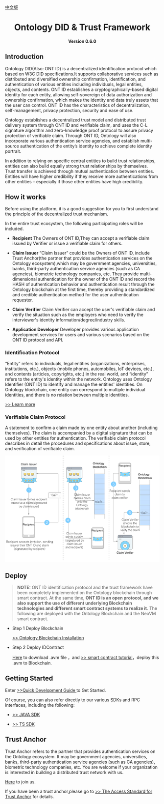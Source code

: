 [中文版](./README_cn.md)


<h1 align="center">Ontology DID & Trust Framework</h1>
<h4 align="center">Version 0.6.0 </h4>

## Introduction

Ontology DID(Also: ONT ID) is a decentralized identification protocol which based on W3C DID specifications.It supports collaborative services such as distributed and diversified ownership confirmation, identification, and authentication of various entities including individuals, legal entities, objects, and contents. ONT ID establishes a cryptographically-based digital identity for each entity, allowing self-sovereign of data authorization and ownership confirmation, which makes the identity and data truly assets that the user can control. ONT ID has the characteristics of decentralization, self-management, privacy protection, security and ease of use.

Ontology establishes a decentralized trust model and distributed trust delivery system through ONT ID and verifiable claim, and uses the C-L signature algorithm and zero-knowledge proof protocol to assure privacy protection of verifiable claim. Through ONT ID, Ontology will also incorporate various authentication service agencies, and establish multi-source authentication of the entity’s identity to achieve complete identity portrait.

In addition to relying on specific central entities to build trust relationships, entities can also build equally strong trust relationships by themselves. Trust transfer is achieved through mutual authentication between entities. Entities will have higher credibility if they receive more authentications from other entities – especially if those other entities have high credibility.

## How it works

Before using the platform, it is a good suggestion for you to first understand the principle of the decentralized trust mechanism.

In the entire trust ecosystem, the following participating roles will be included.

* **Recipient** The Owners of ONT ID,They can accept a verifiable claim issued by Verifier or issue a verifiable claim for others.

* **Claim Issuer** “Claim Issuer” could be the Owners of ONT ID, include Trust Anchor(the partner that provides authentication services on the Ontology ecosystem),which may be government agencies, universities, banks, third-party authentication service agencies (such as CA agencies), biometric technology companies, etc. They provide multi-dimensional authentication for the owner of the ONT ID and record the HASH of authentication behavior and authentication result through the Ontology blockchain at the first time, thereby providing a standardized and credible authentication method for the user authentication requester.

* **Claim Verifier** Claim Verifier can accept the user's verifiable claim and verify the situation such as the employers who need to verify the interviewer's identity information/degree/industry skills.

* **Application Developer** Developer provides various application development services for users and various scenarios based on the ONT ID protocol and API.


### **Identification Protocol**

“Entity” refers to individuals, legal entities (organizations, enterprises, institutions, etc.), objects (mobile phones, automobiles, IoT devices, etc.), and contents (articles, copyrights, etc.) in the real world, and “identity” refers to the entity's identity within the network. Ontology uses Ontology Identifier (ONT ID) to identify and manage the entities' identities. On Ontology blockchain, one entity can correspond to multiple individual identities, and there is no relation between multiple identities.

[>> Learn more](./docs/en/ONTID_protocol_spec.md)

### **Verifiable Claim Protocol**

A statement to confirm a claim made by one entity about another (including themselves). The claim is accompanied by a digital signature that can be used by other entities for authentication. The verifiable claim protocol describes in detail the procedures and specifications about issue, store, and verification of verifiable claim.


![](./images/20180316233010.png)


## Deploy

> **NOTE:** ONT ID identification protocol and the trust framework have been completely implemented on the Ontology blockchain through smart contract. 
At the same time, **ONT ID is an open protocol, and we also support the use of different underlying Blockchain technologies and different smart contract systems to realize it**. The following are deployed with the Ontology Blockchain and the NeoVM smart contract.

* Step 1 Deploy Blockchain

    [>> Ontology Blockchain Installation](https://github.com/ontio/ontology) 

* Step 2 Deploy IDContract 
    
    [Here](./resources\smart-contract\NeoVM/IdContract.avm) to download .avm file ，and [>> smart contract tutorial](https://github.com/ontio/documentation/tree/master/smart-contract-tutorial)，deploy this .avm to Blockchain.



## Getting Started

Enter [>>Quick Development Guide ](./docs/en/get_started.md)to Get Started.

Of course, you can also refer directly to our various SDKs and RPC interfaces, including the following:

* [>> JAVA SDK](https://github.com/ontio/ontology-java-sdk) 

* [>> TS SDK](https://github.com/ontio/ontology-ts-sdk)  



## Trust Anchor

Trust Anchor refers to the partner that provides authentication services on the Ontology ecosystem. It may be government agencies, universities, banks, third-party authentication service agencies (such as CA agencies), biometric technology companies, etc. You are welcome if your organization is interested in building a distributed trust network with us.

[Here](https://info.ont.io/cooperation/en) to join us. 

If you have been a trust anchor,please go to [>> The Access Standard for Trust Anchor](./docs/en/verification_provider_specification.md) for details.




